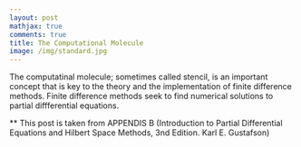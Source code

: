 ```yaml
---
layout: post
mathjax: true
comments: true
title: The Computational Molecule
image: /img/standard.jpg
---
```


The computatinal molecule; sometimes called stencil, is an important concept that is key to the theory and the implementation of finite difference methods. 
Finite difference methods seek to find numerical solutions to partial diffferential equations. 


** This post is taken from APPENDIS B (Introduction to Partial Differential Equations and Hilbert Space Methods, 3nd Edition. Karl E. Gustafson)

















